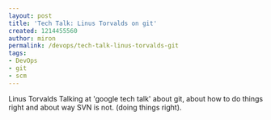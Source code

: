 ```yaml
---
layout: post
title: 'Tech Talk: Linus Torvalds on git'
created: 1214455560
author: miron
permalink: /devops/tech-talk-linus-torvalds-git
tags:
- DevOps
- git
- scm
---
```

<p><span class="thmr_call" id="thmr_42"><span class="thmr_call" id="thmr_6"><p>Linus Torvalds Talking at 'google tech talk' about git, about how to do things right and about way SVN is not. (doing things right).</p></span></span></p>
